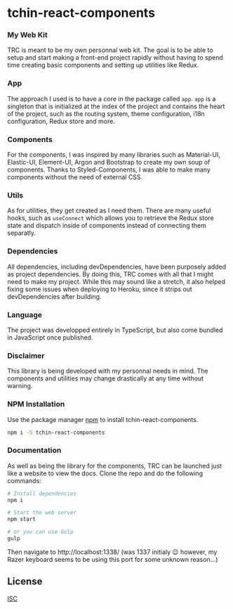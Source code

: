 # tchin-react-components

### My Web Kit

TRC is meant to be my own personnal web kit. The goal is to be able to setup and start making a front-end project rapidly without having to spend time creating basic components and setting up utilities like Redux.

### App

The approach I used is to have a core in the package called `app`. `app` is a singleton that is initialized at the index of the project and contains the heart of the project, such as the routing system, theme configuration, i18n configuration, Redux store and more.

### Components

For the components, I was inspired by many libraries such as Material-UI, Elastic-UI, Element-UI, Argon and Bootstrap to create my own soup of components. Thanks to Styled-Components, I was able to make many components without the need of external CSS. 

### Utils

As for utilities, they get created as I need them. There are many useful hooks, such as `useConnect` which allows you to retrieve the Redux store state and dispatch inside of components instead of connecting them separatly.

### Dependencies

All dependencies, including devDependencies, have been purposely added as project dependencies. By doing this, TRC comes with all that I might need to make my project. While this may sound like a stretch, it also helped fixing some issues when deploying to Heroku, since it strips out devDependencies after building.

### Language

The project was developped entirely in TypeScript, but also come bundled in JavaScript once published.

### Disclaimer

This library is being developed with my personnal needs in mind. The components and utilities may change drastically at any time without warning.

### NPM Installation

Use the package manager [npm](https://docs.npmjs.com/downloading-and-installing-node-js-and-npm) to install tchin-react-components.

```bash
npm i -S tchin-react-components
```

### Documentation

As well as being the library for the components, TRC can be launched just like a website to view the docs. Clone the repo and do the following commands:

```bash
# Install dependencies
npm i

# Start the web server
npm start

# or you can use Gulp
gulp
```

Then navigate to http://localhost:1338/ (was 1337 initialy 😉 however, my Razer keyboard seems to be using this port for some unknown reason...) 

## License

[ISC](https://choosealicense.com/licenses/isc/)
